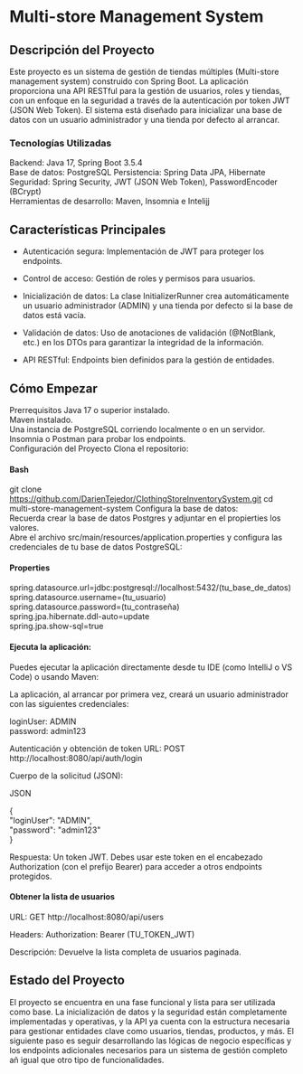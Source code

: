 
# Multi-store Management System
## Descripción del Proyecto
Este proyecto es un sistema de gestión de tiendas múltiples (Multi-store management system) construido con Spring Boot. La aplicación proporciona una API RESTful para la gestión de usuarios, roles y tiendas, con un enfoque en la seguridad a través de la autenticación por token JWT (JSON Web Token). El sistema está diseñado para inicializar una base de datos con un usuario administrador y una tienda por defecto al arrancar.

### Tecnologías Utilizadas  
Backend: Java 17, Spring Boot 3.5.4  
Base de datos: PostgreSQL
Persistencia: Spring Data JPA, Hibernate  
Seguridad: Spring Security, JWT (JSON Web Token), PasswordEncoder (BCrypt)  
Herramientas de desarrollo: Maven, Insomnia e Intelijj  

## Características Principales
- Autenticación segura: Implementación de JWT para proteger los endpoints.

- Control de acceso: Gestión de roles y permisos para usuarios.

- Inicialización de datos: La clase InitializerRunner crea automáticamente un usuario administrador (ADMIN) y una tienda por defecto si la base de datos está vacía.

- Validación de datos: Uso de anotaciones de validación (@NotBlank, etc.) en los DTOs para garantizar la integridad de la información.

- API RESTful: Endpoints bien definidos para la gestión de entidades.

## Cómo Empezar
Prerrequisitos
Java 17 o superior instalado.  
Maven instalado.  
Una instancia de PostgreSQL corriendo localmente o en un servidor.  
Insomnia o Postman para probar los endpoints.  
Configuración del Proyecto
Clona el repositorio:

#### Bash ####

git clone https://github.com/DarienTejedor/ClothingStoreInventorySystem.git
cd multi-store-management-system
Configura la base de datos:  
Recuerda crear la base de datos Postgres y adjuntar en el propierties los valores.  
Abre el archivo src/main/resources/application.properties y configura las credenciales de tu base de datos PostgreSQL:

#### Properties ####

spring.datasource.url=jdbc:postgresql://localhost:5432/(tu_base_de_datos)  
spring.datasource.username=(tu_usuario)  
spring.datasource.password=(tu_contraseña)  
spring.jpa.hibernate.ddl-auto=update  
spring.jpa.show-sql=true  

#### Ejecuta la aplicación: ####
Puedes ejecutar la aplicación directamente desde tu IDE (como IntelliJ o VS Code) o usando Maven:

La aplicación, al arrancar por primera vez, creará un usuario administrador con las siguientes credenciales:

loginUser: ADMIN  
password: admin123

Autenticación y obtención de token
URL: POST http://localhost:8080/api/auth/login

Cuerpo de la solicitud (JSON):

JSON

{  
"loginUser": "ADMIN",  
"password": "admin123"  
}  

Respuesta: Un token JWT. Debes usar este token en el encabezado Authorization (con el prefijo Bearer) para acceder a otros endpoints protegidos.

#### Obtener la lista de usuarios ####
URL: GET http://localhost:8080/api/users

Headers: Authorization: Bearer (TU_TOKEN_JWT)

Descripción: Devuelve la lista completa de usuarios paginada.

## Estado del Proyecto ##
El proyecto se encuentra en una fase funcional y lista para ser utilizada como base. La inicialización de datos y la seguridad están completamente implementadas y operativas, y la API ya cuenta con la estructura necesaria para gestionar entidades clave como usuarios, tiendas, productos, y más. El siguiente paso es seguir desarrollando las lógicas de negocio específicas y los endpoints adicionales necesarios para un sistema de gestión completo añ igual que otro tipo de funcionalidades.